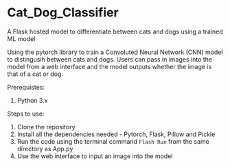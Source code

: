 # Cat_Dog_Classifier
A Flask hosted model to differentiate between cats and dogs using a trained ML model

Using the pytorch library to train a Convoluted Neural Network (CNN) model to distingusih between cats and dogs. Users can pass in images into the model from a web interface and the model outputs whether the image is that of a cat or dog. 

Prerequistes:
1. Python 3.x

Steps to use:

1. Clone the repository
2. Install all the dependencies needed - Pytorch, Flask, Pillow and Pickle
3. Run the code using the terminal command `Flash Run` from the same directory as App.py
4. Use the web interface to input an image into the model
